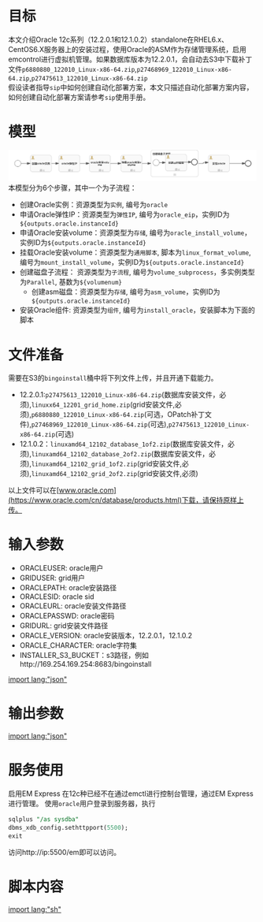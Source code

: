 # 目标
本文介绍Oracle 12c系列（12.2.0.1和12.1.0.2）standalone在RHEL6.x、CentOS6.X服务器上的安装过程，使用Oracle的ASM作为存储管理系统，启用emcontrol进行虚拟机管理。如果数据库版本为12.2.0.1，会自动去S3中下载补丁文件`p6880880_122010_Linux-x86-64.zip`,`p27468969_122010_Linux-x86-64.zip`,`p27475613_122010_Linux-x86-64.zip`  
假设读者指导`sip`中如何创建自动化部署方案，本文只描述自动化部署方案内容，如何创建自动化部署方案请参考`sip`使用手册。

# 模型
![oracle单机版模型](../asset/oracle_single_model.png)
本模型分为6个步骤，其中一个为子流程：
* 创建Oracle实例：资源类型为`实例`, 编号为`oracle`
* 申请Oracle弹性IP：资源类型为`弹性IP`, 编号为`oracle_eip`，实例ID为`${outputs.oracle.instanceId}`
* 申请Oracle安装volume：资源类型为`存储`, 编号为`oracle_install_volume`，实例ID为`${outputs.oracle.instanceId}`
* 挂载Oracle安装volume：资源类型为`通用脚本`, 脚本为`linux_format_volume`,编号为`mount_install_volume`，实例ID为`${outputs.oracle.instanceId}`
* 创建磁盘子流程： 资源类型为`子流程`, 编号为`volume_subprocess`，多实例类型为`Parallel`, 基数为`${volumenum}`
    - 创建asm磁盘：资源类型为`存储`, 编号为`asm_volume`，实例ID为`${outputs.oracle.instanceId}`
* 安装Oracle组件: 资源类型为`组件`, 编号为`install_oracle`，安装脚本为下面的脚本

# 文件准备
需要在S3的`bingoinstall`桶中将下列文件上传，并且开通下载能力。
* 12.2.0.1:`p27475613_122010_Linux-x86-64.zip`(数据库安装文件，必须),`linuxx64_12201_grid_home.zip`(grid安装文件,必须),`p6880880_122010_Linux-x86-64.zip`(可选，OPatch补丁文件),`p27468969_122010_Linux-x86-64.zip`(可选),`p27475613_122010_Linux-x86-64.zip`(可选)
* 12.1.0.2：`linuxamd64_12102_database_1of2.zip`(数据库安装文件，必须),`linuxamd64_12102_database_2of2.zip`(数据库安装文件，必须),`linuxamd64_12102_grid_1of2.zip`(grid安装文件,必须),`linuxamd64_12102_grid_2of2.zip`(grid安装文件,必须)

以上文件可以在[www.oracle.com](https://www.oracle.com/cn/database/products.html)下载，请保持原样上传。

# 输入参数

* ORACLEUSER: oracle用户
* GRIDUSER: grid用户
* ORACLEPATH: oracle安装路径
* ORACLESID: oracle sid
* ORACLEURL: oracle安装文件路径
* ORACLEPASSWD: oracle密码
* GRIDURL: grid安装文件路径
* ORACLE_VERSION: oracle安装版本，12.2.0.1，12.1.0.2
* ORACLE_CHARACTER: oracle字符集
* INSTALLER_S3_BUCKET：s3路径，例如http://169.254.169.254:8683/bingoinstall

[import lang:"json"](../parameters/parameters.oracle_single.12.2.0.1.json)
# 输出参数
[import lang:"json"](../parameters/outputs.oracle_single.12.2.0.1.json)
# 服务使用
启用EM Express
在12c种已经不在通过emctl进行控制台管理，通过EM Express进行管理。
使用`oracle`用户登录到服务器，执行
```sql
sqlplus "/as sysdba"
dbms_xdb_config.sethttpport(5500);
exit
```
访问http://ip:5500/em即可以访问。
# 脚本内容

[import lang:"sh"](../scirpts/install_oracle_single.sh)
